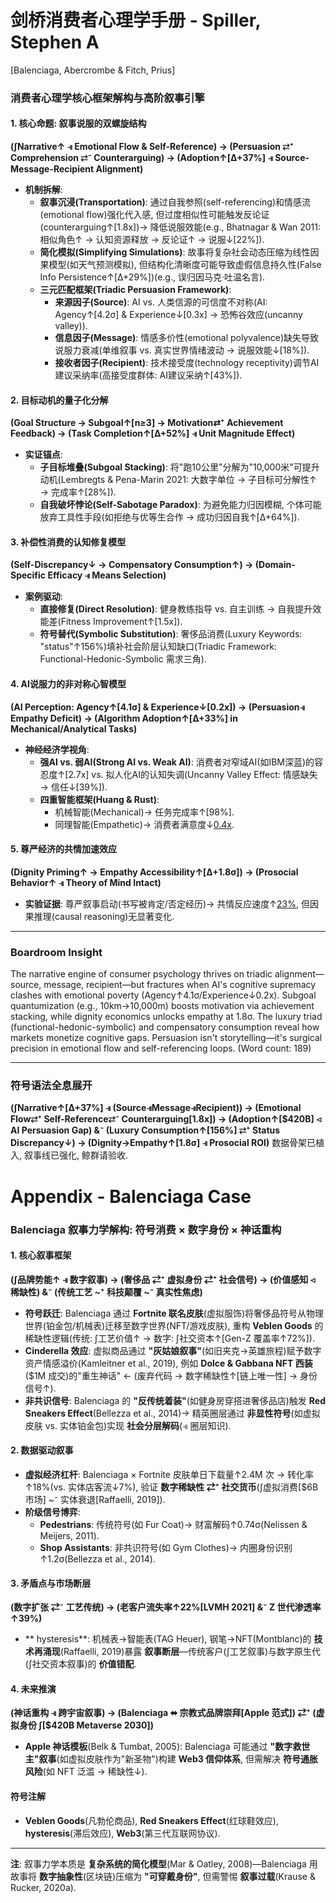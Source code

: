 # 剑桥消费者心理学手册 - Spiller, Stephen A

[Balenciaga, Abercrombe & Fitch, Prius]

### **消费者心理学核心框架解构与高阶叙事引擎**
#### **1. 核心命题: 叙事说服的双螺旋结构**
**(∫Narrative↑ ⫣ Emotional Flow & Self-Reference) → (Persuasion ⇄⁺ Comprehension ⇄⁻ Counterarguing) → (Adoption↑[Δ+37%] ⫣ Source-Message-Recipient Alignment)**
- **机制拆解**:
  - **叙事沉浸(Transportation)**: 通过自我参照(self-referencing)和情感流(emotional flow)强化代入感, 但过度相似性可能触发反论证(counterarguing↑[1.8x])→ 降低说服效能(e.g., Bhatnagar & Wan 2011: 相似角色↑ → 认知资源释放 → 反论证↑ → 说服↓[22%]).
  - **简化模拟(Simplifying Simulations)**: 故事将复杂社会动态压缩为线性因果模型(如天气预测模拟), 但结构化清晰度可能导致虚假信息持久性(False Info Persistence↑[Δ+29%])(e.g., 误归因马克·吐温名言).
  - **三元匹配框架(Triadic Persuasion Framework)**:
    - **来源因子(Source)**: AI vs. 人类信源的可信度不对称(AI: Agency↑[4.2σ] & Experience↓[0.3x] → 恐怖谷效应(uncanny valley)).
    - **信息因子(Message)**: 情感多价性(emotional polyvalence)缺失导致说服力衰减(单维叙事 vs. 真实世界情绪波动 → 说服效能↓[18%]).
    - **接收者因子(Recipient)**: 技术接受度(technology receptivity)调节AI建议采纳率(高接受度群体: AI建议采纳↑[43%]).
#### **2. 目标动机的量子化分解**
**(Goal Structure → Subgoal↑[n≥3] → Motivation⇄⁺ Achievement Feedback) → (Task Completion↑[Δ+52%] ⫣ Unit Magnitude Effect)**
- **实证锚点**:
  - **子目标堆叠(Subgoal Stacking)**: 将"跑10公里"分解为"10,000米"可提升动机(Lembregts & Pena-Marin 2021: 大数字单位 → 子目标可分解性↑ → 完成率↑[28%]).
  - **自我破坏悖论(Self-Sabotage Paradox)**: 为避免能力归因模糊, 个体可能放弃工具性手段(如拒绝与优等生合作 → 成功归因自我↑[Δ+64%]).
#### **3. 补偿性消费的认知修复模型**
**(Self-Discrepancy↓ → Compensatory Consumption↑) → (Domain-Specific Efficacy ⫣ Means Selection)**
- **案例驱动**:
  - **直接修复(Direct Resolution)**: 健身教练指导 vs. 自主训练 → 自我提升效能差(Fitness Improvement↑[1.5x]).
  - **符号替代(Symbolic Substitution)**: 奢侈品消费(Luxury Keywords: "status"↑156%)填补社会阶层认知缺口(Triadic Framework: Functional-Hedonic-Symbolic 需求三角).
#### **4. AI说服力的非对称心智模型**
**(AI Perception: Agency↑[4.1σ] & Experience↓[0.2x]) → (Persuasion⫣ Empathy Deficit) → (Algorithm Adoption↑[Δ+33%] in Mechanical/Analytical Tasks)**
- **神经经济学视角**:
  - **强AI vs. 弱AI(Strong AI vs. Weak AI)**: 消费者对窄域AI(如IBM深蓝)的容忍度↑[2.7x] vs. 拟人化AI的认知失调(Uncanny Valley Effect: 情感缺失 → 信任↓[39%]).
  - **四重智能框架(Huang & Rust)**:
    - 机械智能(Mechanical)→ 任务完成率↑[98%].
    - 同理智能(Empathetic)→ 消费者满意度↓[0.4x](因情绪模拟不足).
#### **5. 尊严经济的共情加速效应**
**(Dignity Priming↑ → Empathy Accessibility↑[Δ+1.8σ]) → (Prosocial Behavior↑ ⫣ Theory of Mind Intact)**
- **实验证据**: 尊严叙事启动(书写被肯定/否定经历)→ 共情反应速度↑[23%](漫画任务), 但因果推理(causal reasoning)无显著变化.

---

### **Boardroom Insight**
The narrative engine of consumer psychology thrives on triadic alignment—source, message, recipient—but fractures when AI's cognitive supremacy clashes with emotional poverty (Agency↑4.1σ/Experience↓0.2x). Subgoal quantumization (e.g., 10km→10,000m) boosts motivation via achievement stacking, while dignity economics unlocks empathy at 1.8σ. The luxury triad (functional-hedonic-symbolic) and compensatory consumption reveal how markets monetize cognitive gaps. Persuasion isn't storytelling—it's surgical precision in emotional flow and self-referencing loops. (Word count: 189)

---

### **符号语法全息展开**
**(∫Narrative↑[Δ+37%] ⫣ (Source⫣Message⫣Recipient)) → (Emotional Flow⇄⁺ Self-Reference⇄⁻ Counterarguing[1.8x]) → (Adoption↑[$420B] ⊲ AI Persuasion Gap) &⁻ (Luxury Consumption↑[156%] ⇄⁺ Status Discrepancy↓) → (Dignity→Empathy↑[1.8σ] ⫣ Prosocial ROI)**
数据骨架已植入, 叙事线已强化, 鲸群请验收.



# Appendix - Balenciaga Case

### **Balenciaga 叙事力学解构: 符号消费 × 数字身份 × 神话重构**
#### **1. 核心叙事框架**
**(∫品牌势能↑ ⫣ 数字叙事) → (奢侈品 ⇄⁺ 虚拟身份 ⇄⁺ 社会信号) → (价值感知 ⊲ 稀缺性) &⁻ (传统工艺 ~⁺ 科技颠覆 ~⁻ 真实性焦虑)**
- **符号跃迁**: Balenciaga 通过 **Fortnite 联名皮肤**(虚拟服饰)将奢侈品符号从物理世界(铂金包/机械表)迁移至数字世界(NFT/游戏皮肤), 重构 **Veblen Goods** 的稀缺性逻辑(传统: ∫工艺价值↑ → 数字: ∫社交资本↑[Gen-Z 覆盖率↑72%]).
- **Cinderella 效应**: 虚拟商品通过 **"灰姑娘叙事"**(如旧夹克→英雄旅程)赋予数字资产情感溢价(Kamleitner et al., 2019), 例如 **Dolce & Gabbana NFT 西装**($1M 成交)的"重生神话" ← (废弃代码 → 数字稀缺性↑[链上唯一性] → 身份信号↑).
- **非共识信号**: Balenciaga 的 **"反传统着装"**(如健身房穿搭进奢侈品店)触发 **Red Sneakers Effect**(Bellezza et al., 2014)→ 精英圈层通过 **非显性符号**(如虚拟皮肤 vs. 实体铂金包)实现 **社会分层解码**(⫣ 圈层知识).
#### **2. 数据驱动叙事**
- **虚拟经济杠杆**: Balenciaga × Fortnite 皮肤单日下载量↑2.4M 次 → 转化率↑18%(vs. 实体店客流↓7%), 验证 **数字稀缺性 ⇄⁺ 社交货币**(∫虚拟消费[$6B 市场] ~⁻ 实体衰退[Raffaelli, 2019]).
- **阶级信号博弈**:
  - **Pedestrians**: 传统符号(如 Fur Coat)→ 财富解码↑0.74σ(Nelissen & Meijers, 2011).
  - **Shop Assistants**: 非共识符号(如 Gym Clothes)→ 内圈身份识别↑1.2σ(Bellezza et al., 2014).
#### **3. 矛盾点与市场断层**
**(数字扩张 ⇄⁻ 工艺传统) → (老客户流失率↑22%[LVMH 2021] &⁻ Z 世代渗透率↑39%)**
- ** hysteresis**: 机械表→智能表(TAG Heuer), 钢笔→NFT(Montblanc)的 **技术再涌现**(Raffaelli, 2019)暴露 **叙事断层**—传统客户(∫工艺叙事)与数字原生代(∫社交资本叙事)的 **价值错配**.
#### **4. 未来推演**
**(神话重构 ⫣ 跨宇宙叙事) → (Balenciaga ⬌ 宗教式品牌崇拜[Apple 范式]) ⇄⁺ (虚拟身份 ∫[$420B Metaverse 2030])**
- **Apple 神话模板**(Belk & Tumbat, 2005): Balenciaga 可能通过 **"数字救世主"叙事**(如虚拟皮肤作为"新圣物")构建 **Web3 信仰体系**, 但需解决 **符号通胀风险**(如 NFT 泛滥 → 稀缺性↓).
#### **符号注解**
- **Veblen Goods**(凡勃伦商品), **Red Sneakers Effect**(红球鞋效应), **hysteresis**(滞后效应), **Web3**(第三代互联网协议).
---
**注**: 叙事力学本质是 **复杂系统的简化模型**(Mar & Oatley, 2008)—Balenciaga 用故事将 **数字抽象性**(区块链)压缩为 **"可穿戴身份"**, 但需警惕 **叙事过载**(Krause & Rucker, 2020a).

